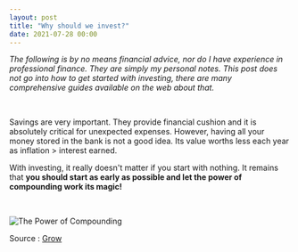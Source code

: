 ```yaml
---
layout: post
title: "Why should we invest?"
date: 2021-07-28 00:00
---
```


*The following is by no means financial advice, nor do I have experience in professional finance. They are simply my personal notes. This post does not go into how to get started with investing, there are many comprehensive guides available on the web about that.*  
  
<br>
  
Savings are very important. They provide financial cushion and it is absolutely critical for unexpected expenses. However, having all your money stored in the bank is not a good idea. Its value worths less each year as inflation > interest earned.

With investing, it really doesn't matter if you start with nothing. It remains that **you should start as early as possible and let the power of compounding work its magic!**  
  
<br>
  
![The Power of Compounding](/blog/assets/Images/Power-of-Compounding.png)

Source : [Grow](https://grow.acorns.com/millionaires-are-made-in-their-20s-and-30s-expert-says-heres-how/)
